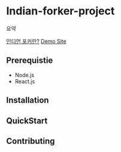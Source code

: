 # Indian-forker-project
요약

[인디언 포커란?](https://ko.wikipedia.org/wiki/%EC%9D%B8%EB%94%94%EC%96%B8_%ED%8F%AC%EC%BB%A4)
[Demo Site]()

## Prerequistie
- Node.js
- React.js

## Installation

## QuickStart

## Contributing
